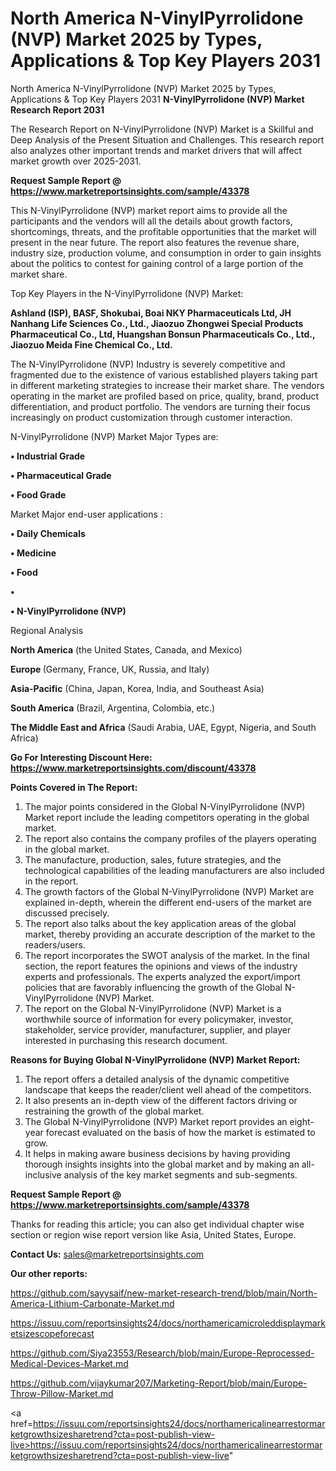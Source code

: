 # North America N-VinylPyrrolidone (NVP) Market 2025 by Types, Applications & Top Key Players 2031
North America N-VinylPyrrolidone (NVP) Market 2025 by Types, Applications & Top Key Players 2031
<strong>N-VinylPyrrolidone (NVP) Market Research Report 2031</strong>

The Research Report on N-VinylPyrrolidone (NVP) Market is a Skillful and Deep Analysis of the Present Situation and Challenges. This research report also analyzes other important trends and market drivers that will affect market growth over 2025-2031.

<strong>Request Sample Report @ <a href=https://www.marketreportsinsights.com/sample/43378>https://www.marketreportsinsights.com/sample/43378</a></strong>

This N-VinylPyrrolidone (NVP) market report aims to provide all the participants and the vendors will all the details about growth factors, shortcomings, threats, and the profitable opportunities that the market will present in the near future. The report also features the revenue share, industry size, production volume, and consumption in order to gain insights about the politics to contest for gaining control of a large portion of the market share.

Top Key Players in the N-VinylPyrrolidone (NVP) Market:

<strong>Ashland (ISP), BASF, Shokubai, Boai NKY Pharmaceuticals Ltd, JH Nanhang Life Sciences Co., Ltd., Jiaozuo Zhongwei Special Products Pharmaceutical Co., Ltd, Huangshan Bonsun Pharmaceuticals Co., Ltd., Jiaozuo Meida Fine Chemical Co., Ltd.</strong>

The N-VinylPyrrolidone (NVP) Industry is severely competitive and fragmented due to the existence of various established players taking part in different marketing strategies to increase their market share. The vendors operating in the market are profiled based on price, quality, brand, product differentiation, and product portfolio. The vendors are turning their focus increasingly on product customization through customer interaction.

N-VinylPyrrolidone (NVP) Market Major Types are:

<strong>•  Industrial Grade

•  Pharmaceutical Grade

•  Food Grade</strong>

Market Major end-user applications :

<strong>•  Daily Chemicals

•  Medicine

•  Food

•  

•  N-VinylPyrrolidone (NVP)</strong>

Regional Analysis

</u><strong><b>North America</b></strong> (the United States, Canada, and Mexico)

<strong><b>Europe </b></strong>(Germany, France, UK, Russia, and Italy)

<strong><b>Asia-Pacific</b></strong> (China, Japan, Korea, India, and Southeast Asia)

<strong><b>South America</b></strong> (Brazil, Argentina, Colombia, etc.)

<strong><b>The Middle East and Africa</b></strong> (Saudi Arabia, UAE, Egypt, Nigeria, and South Africa)

<strong>Go For Interesting Discount Here: <a href=https://www.marketreportsinsights.com/discount/43378>https://www.marketreportsinsights.com/discount/43378</a></strong>

<strong>Points Covered in The Report:</strong>
<ol>
  <li>The major points considered in the Global N-VinylPyrrolidone (NVP) Market report include the leading competitors operating in the global market.</li>
  <li>The report also contains the company profiles of the players operating in the global market.</li>
  <li>The manufacture, production, sales, future strategies, and the technological capabilities of the leading manufacturers are also included in the report.</li>
  <li>The growth factors of the Global N-VinylPyrrolidone (NVP) Market are explained in-depth, wherein the different end-users of the market are discussed precisely.</li>
  <li>The report also talks about the key application areas of the global market, thereby providing an accurate description of the market to the readers/users.</li>
  <li>The report incorporates the SWOT analysis of the market. In the final section, the report features the opinions and views of the industry experts and professionals. The experts analyzed the export/import policies that are favorably influencing the growth of the Global N-VinylPyrrolidone (NVP) Market.</li>
  <li>The report on the Global N-VinylPyrrolidone (NVP) Market is a worthwhile source of information for every policymaker, investor, stakeholder, service provider, manufacturer, supplier, and player interested in purchasing this research document.</li>
</ol>
<strong>Reasons for Buying Global N-VinylPyrrolidone (NVP) Market Report:</strong>

<ol>
  <li>The report offers a detailed analysis of the dynamic competitive landscape that keeps the reader/client well ahead of the competitors.</li>
  <li>It also presents an in-depth view of the different factors driving or restraining the growth of the global market.</li>
  <li>The Global N-VinylPyrrolidone (NVP) Market report provides an eight-year forecast evaluated on the basis of how the market is estimated to grow.</li>
  <li>It helps in making aware business decisions by having providing thorough insights insights into the global market and by making an all-inclusive analysis of the key market segments and sub-segments.</li>
</ol>
<strong>Request Sample Report @ <a href=https://www.marketreportsinsights.com/sample/43378>https://www.marketreportsinsights.com/sample/43378</a></strong>


Thanks for reading this article; you can also get individual chapter wise section or region wise report version like Asia, United States, Europe.

<strong>Contact Us:</strong>
sales@marketreportsinsights.com

<strong>Our other reports:</strong>

<a href=https://github.com/sayysaif/new-market-research-trend/blob/main/North-America-Lithium-Carbonate-Market.md>https://github.com/sayysaif/new-market-research-trend/blob/main/North-America-Lithium-Carbonate-Market.md</a>

<a href=https://issuu.com/reportsinsights24/docs/northamericamicroleddisplaymarketsizescopeforecast>https://issuu.com/reportsinsights24/docs/northamericamicroleddisplaymarketsizescopeforecast</a>

<a href=https://github.com/Siya23553/Research/blob/main/Europe-Reprocessed-Medical-Devices-Market.md>https://github.com/Siya23553/Research/blob/main/Europe-Reprocessed-Medical-Devices-Market.md</a>

<a href=https://github.com/vijaykumar207/Marketing-Report/blob/main/Europe-Throw-Pillow-Market.md>https://github.com/vijaykumar207/Marketing-Report/blob/main/Europe-Throw-Pillow-Market.md</a>

<a href=https://issuu.com/reportsinsights24/docs/northamericalinearrestormarketgrowthsizesharetrend?cta=post-publish-view-live>https://issuu.com/reportsinsights24/docs/northamericalinearrestormarketgrowthsizesharetrend?cta=post-publish-view-live</a>"
